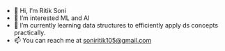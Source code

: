 - 👋 Hi, I’m Ritik Soni
- 👀 I’m interested ML and AI
- 🌱 I’m currently learning data structures to efficiently apply ds concepts practically.
- 📫 You can reach me at soniritik105@gmail.com

<!---
ritik007soni/ritik007soni is a ✨ special ✨ repository because its `README.md` (this file) appears on your GitHub profile.
You can click the Preview link to take a look at your changes.
--->
